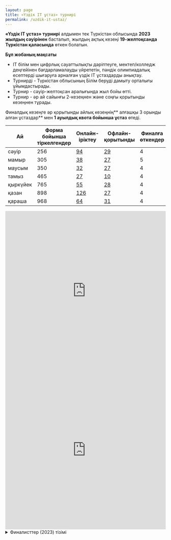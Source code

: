 ```yaml
---
layout: page
title: «Үздік IT ұстаз» турнирі
permalink: /uzdik-it-ustaz/
---
```


**«Үздік IT ұстаз» турнирі** алдымен тек Түркістан облысында **2023 жылдың сәуірінен** басталып, жылдың ақтық кезеңі **19-желтоқсанда Түркістан қаласында** өткен болатын.

**Бұл жобаның мақсаты**

- IT білім мен цифрлық сауаттылықты дәріптеуге, мектеп/колледж деңгейінен бағдарламалауды үйрететін, пәндік олимпиадалық есептерді шығаруға арналған үздік IT ұстаздарды анықтау.
- Турнирді - Түркістан облысының Білім беруді дамыту орталығы ұйымдастырады.
- Турнир - сәуір-желтоқсан аралығында жыл бойы өтті.
- Турнир - әр ай сайынғы 2-кезеңнен және соңғы қорытынды кезеңнен тұрады.

Финалдық кезеңге әр қорытынды айлық кезеңнің** алғашқы 3 орынды алған ұстаздар** мен **1 ауылдық квота бойынша ұстаз** өтеді.


 Ай        | Форма бойынша тіркелгендер | Онлайн-іріктеу | Офлайн-қорытынды | Финалға өткендер 
-----------|----------------------------|----------------|------------------|------------------
 сәуір     |             256            |       [94](https://codeforces.com/spectator/ranklist/810626e22441ddea44e35d6d9d2e0b4e)       |        [29](https://codeforces.com/spectator/ranklist/ef7726d7574c5145503049ab0f790c79)        |        4       
 мамыр     |             305            |       [38](https://codeforces.com/spectator/ranklist/a7fa2ed78b95d3cbd14d97e05e3c8205)       |        [27](https://codeforces.com/spectator/ranklist/c0d290a61dc521964843de3c747eb778)        |        5       
 маусым    |             350            |       [32](https://codeforces.com/spectator/ranklist/de0a09b0205e0011f9652bce9043d101)       |        [27](https://codeforces.com/spectator/ranklist/e41a4f9e9887bfc254dc63f8fb176d72)        |        4       
 тамыз     |             465            |       [27](https://codeforces.com/spectator/ranklist/139210f87f24183c574e8f0eb1f7d7f5)       |        [10](https://codeforces.com/spectator/ranklist/f974395a706b404a67d5482631f004e4)        |        4       
 қыркүйек  |             765            |       [55](https://codeforces.com/spectator/ranklist/48b6c578acd65d816b7545114fe85bb1)       |        [28](https://codeforces.com/spectator/ranklist/53bf4394bf1a02e0d20da4246df7a07f)        |        4       
 қазан     |             898            |      [126](https://codeforces.com/spectator/ranklist/edce8cdd13c79572aaf9c509858898c4)       |        [27](https://codeforces.com/spectator/ranklist/86c075aa0bab1dfcfcc8d58c221dc95b)        |        4       
 қараша    |             968            |       [64](https://codeforces.com/spectator/ranklist/597ba849afa5d0c0d6d7cfb8d8d6f3c4)       |        [31](https://codeforces.com/spectator/ranklist/8005d1243c75051d1d473248a8fb328c)        |        4       

<iframe src="https://docs.google.com/spreadsheets/d/e/2PACX-1vQLZKvtEHJC4rv8JWTZjAmR1y7Yah1qtDADHgbWW2Vk96QY1XTB4JoQiZ6t6EM9zDyB6KJu6oQwlDvX/pubchart?oid=784489035&amp;format=interactive" 
        width="100%" 
        height="500" 
        frameborder="0" 
        marginheight="0" 
        marginwidth="0" 
        style="border: 0">
    Жүктелуде…
</iframe>

<iframe src="https://docs.google.com/spreadsheets/d/e/2PACX-1vQLZKvtEHJC4rv8JWTZjAmR1y7Yah1qtDADHgbWW2Vk96QY1XTB4JoQiZ6t6EM9zDyB6KJu6oQwlDvX/pubchart?oid=623866042&format=interactive" 
        width="100%" 
        height="500" 
        frameborder="0" 
        marginheight="0" 
        marginwidth="0" 
        style="border: 0">
    Жүктелуде…
</iframe>
<details>
  <summary>Финалисттер (2023) тізімі</summary>
| Regions   | Name                                                           | Month   | Places  | Irikteu | Ailyk | Final | Results   |
|-----------|----------------------------------------------------------------|---------|---------|---------|-------|-------|-----------|
| Сайрам    | Анартаев Шерзод Илхамжанвич - №5 Горький мектеп (2)             | Mamyr   | 1-oryn  | 445     | 233   | 302   | 1-oryn    |
| Түркістан | Сыздиков Давлатжан - Рахимов мектеп                            | Sauir   | 1-oryn  | 420     | 360   | 225   | 2-oryn    |
| Кентау    | Курбанов Бахтиер - Қашғари мектеп-лицей                        | Sauir   | 3-oryn  | 373     | 240   | 217   | 3-oryn    |
| Түркістан | Мирзараимов Зафаржон Анарбаевич - №17 Ататүрік (2)              | Mausym  | 2-oryn  | 160     | 125   | 207   | Diplom    |
| Кентау    | Абдусаттаров Зухриддин Рахметдинович - №5 Абай мектеп          | Mamyr   | 2-oryn  | 145     | 206   | 207   | Diplom    |
| Төлеби    | Ибрагимов Сабит Усинбайулы - №3 Тəжібаева мектеп               | Sauir   | 2-oryn  | 190     | 265   | 207   | Diplom    |
| Ордабасы  | Базаркулов Жасулан Орынбасарович - Қонаев мектеп (3)           | Mausym  | 3-oryn  | 164     | 118   | 207   | Diplom    |
| Жетісай   | Ким Игорь Георгиевич - №1 М.Горький мектеп-гимназия (2)         | Karasha | 3-oryn  | 220     | 106   | 201   |           |
| Түркістан | Мамедов Абдухан - №2 Хамза мектеп (4)                          | Tamyz   | 1-oryn  | 221     | 280   | 200   |           |
| Сайрам    | Сайдигуламов Дилшод Улугбекович - №63 Сəтбаев мектеп (4)        | Tamyz   | 3-oryn  | 361     | 220   | 105   |           |
| Түркістан | Турежанов Серикбай Калдарбекович - Көпсалалы қолөнер колледжі   | Mausym  | 1-oryn  | 169     | 134   | 103   |           |
| Түркістан | Мауленов Сержан Сейтович - Көпсалалы қолөнер колледж (2)        | Kyrkuiek| 3-oryn  | 402     | 100   | 101   |           |
| Кентау    | Утегенова Меруерт Дуйсенбаевна - Дарын мектеп-интернаты (3)    | Kazan   | 2-oryn  | 110     | 163   | 101   |           |
| Жетісай   | Салихова Гулжахан Халтуреевна - Ғ.Мұратбаев гум.тех колледж    | Kyrkuiek| 1-oryn  | 295     | 155   | 33    |           |
| Сайрам    | Умархужаев Азизхан Азамханович - Айнабұлақ мектеп              | Sauir   | 3-oryn  | 500     | 160   | 17    |           |
| Сауран    | Бекеева Гульжамал Мейркуловна - Молда Мұса мектеп (2)           | Mamyr   | 3-oryn  | 310     | 106   | 7     |           |
| Сарыағаш  | Агибаева Карлыгаш Алибековна - №4 Дарын (2)                    | Mamyr   | 2-oryn  | 230     | 206   | 5     |           |
| Отырар    | Сагинбаева Нагима Тахиркызы - Шеңгелді мектеп (2)              | Kyrkuiek| 2-oryn  | 221     | 116   | 5     |           |
| Түркістан | Ысқақ Самат Маратұлы - №27 Ө.Жәнібеков IT мектеп лицей         | Kazan   | 1-oryn  | 200     | 193   | 4     |           |
| Сауран    | Каракозов Улугбек Хамдамович - Үсенов мектеп (3)               | Mausym  | 3-oryn  | 169     | 114   | 4     |           |
| Түркістан | Кузенова Шолпан Полатовна - №21 М.Пошанов мектеп (4)           | Karasha | 2-oryn  | 121     | 112   | 3     |           |
| Кентау    | Токкулиев Бахтияр Маратович - №7 Ж.Жабаев мектеп (2)           | Kazan   | 3-oryn  | 200     | 119   | 3     |           |
| Сауран    | Ерниязова Гульмира - Ә.Сығай мектеп (3)                        | Kyrkuiek| 3-oryn  | 267     | 94    | 1     |           |
| Сайрам    | Сулайманов Ирсдавлат Шухратович - №63 Сəтбаев мектеп (4)        | Tamyz   | 3-oryn  | 263     | 115   | 0     |           |
| Жетісай   | Сейдеханов Оралбай Жалалович - №44 Жаңа дала ЖОМ (2)            | Karasha | 1-oryn  | 102     | 127   | 0     |           |
| Жетісай   | Уристемов Галымжан Маханбетович - №9 Д.Қонаев IT мектеп-лицей (2)| Karasha | 3-oryn  | 121     | 108   | 0     |           |
| Мақтаарал | Закиров Ойбек Махмуджанович - №11 Қажымұқан мектеп             | Kazan   | 3-oryn  | 103     | 102   | 0     |           |
| Сайрам    | Азамханов Сухраб - №65 Мұзрапов мектеп (2)                      | Mamyr   | 3-oryn  | 315     | 112   |       |           |
| Сайрам    | Кадыркулов Бахтияр Анаркулович - №47 мектеп (3)                | Tamyz   | 2-oryn  | 221     | 245   |       |           |
</details>
